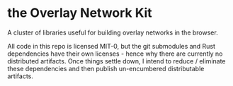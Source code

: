 # the Overlay Network Kit
A cluster of libraries useful for building overlay networks in the browser.

All code in this repo is licensed MIT-0, but the git submodules and Rust dependencies have their own licenses - hence why there are currently no distributed artifacts.  Once things settle down, I intend to reduce / eliminate these dependencies and then publish un-encumbered distributable artifacts.
